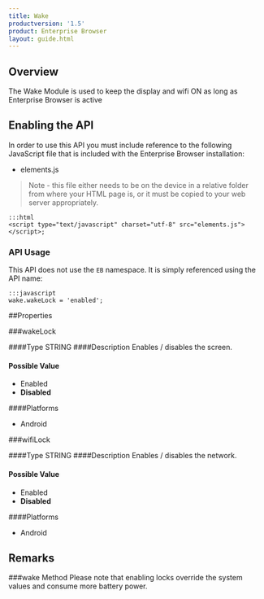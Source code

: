 ```yaml
---
title: Wake
productversion: '1.5'
product: Enterprise Browser
layout: guide.html
---
```


## Overview
The Wake Module is used to keep the display and wifi ON as long as Enterprise Browser is active

## Enabling the API
In order to use this API you must include reference to the following JavaScript file that is included with the Enterprise Browser installation:

* elements.js 

> Note - this file either needs to be on the device in a relative folder from where your HTML page is, or it must be copied to your web server appropriately.

	:::html
    <script type="text/javascript" charset="utf-8" src="elements.js"></script>;


### API Usage
This API does not use the `EB` namespace. It is simply referenced using the API name:

	:::javascript
	wake.wakeLock = 'enabled';


##Properties

###wakeLock

####Type
<span class='text-info'>STRING</span> 
####Description
Enables / disables the screen.

#### Possible Value

* Enabled
* **Disabled**

####Platforms

* Android

###wifiLock

####Type
<span class='text-info'>STRING</span> 
####Description
Enables / disables the network.

#### Possible Value

* Enabled
* **Disabled**

####Platforms

* Android


## Remarks
###wake Method
Please note that enabling locks override the system values and consume more battery power.

